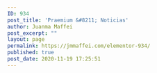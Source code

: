 ```yaml
---
ID: 934
post_title: 'Praemium &#8211; Noticias'
author: Juanma Maffei
post_excerpt: ""
layout: page
permalink: https://jmmaffei.com/elementor-934/
published: true
post_date: 2020-11-19 17:25:51
---
```

<a href="#" role="button">
					</a>